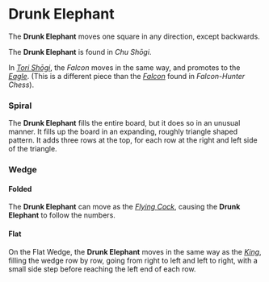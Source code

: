 # Drunk Elephant

The **Drunk Elephant** moves one square in any direction, except backwards.

The **Drunk Elephant** is found in *Chu Sh&#x14d;gi*.

In [*Tori Sh&#x14d;gi*](#wiki:Tori_Shogi), the *Falcon* moves in
the same way, and promotes to the [*Eagle*](eagle.hmtl).
(This is a different piece than the [*Falcon*](falcon.html) found in
*Falcon-Hunter Chess*).

### Spiral

The **Drunk Elephant** fills the entire board, but it does so in an
unusual manner. It fills up the board in an expanding, roughly triangle
shaped pattern.
It adds three rows at the top, for each row at the right and left
side of the triangle.

### Wedge

#### Folded

The **Drunk Elephant** can move as the [*Flying Cock*](flying_cock.html),
causing the **Drunk Elephant** to follow the numbers.

#### Flat

On the Flat Wedge, the **Drunk Elephant** moves in the same way as
the [*King*](king.html), filling the wedge row by row, going from
right to left and left to right, with a small side step before
reaching the left end of each row.

<div class = 'trapped' data-piece = 'drunk_elephant'></div>
<div class = 'boxset'  data-sets  = 'tori_shogi'></div>
